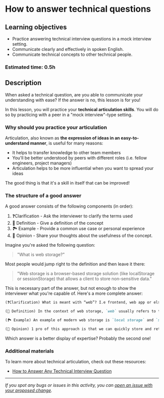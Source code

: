 # How to answer technical questions

## Learning objectives

- Practice answering technical interview questions in a mock interview setting.
- Communicate clearly and effectively in spoken English.
- Communicate technical concepts to other technical people.

### **Estimated time**: 0.5h

## Description

When asked a technical question, are you able to communicate your understanding with ease? If the answer is no, this lesson is for you!

In this lesson, you will practice your **technical articulation skills**. You will do so by practicing with a peer in a "mock interview"-type setting.

### Why should you practice your articulation

Articulation, also known as **the expression of ideas in an easy-to-understand manner**, is useful for many reasons:

- It helps to transfer knowledge to other team members
- You'll be better understood by peers with different roles (i.e. fellow engineers, project managers)
- Articulation helps to be more influential when you want to spread your ideas

The good thing is that it's a skill in itself that can be improved!

### The structure of a good answer

A good answer consists of the following components (in order):

1. ❓Clarification - Ask the interviewer to clarify the terms used
2. 📖 Definition - Give a definition of the concept
3. 🏞 Example - Provide a common use case or personal experience
4. 🤔 Opinion - Share your thoughts about the usefulness of the concept.

Imagine you're asked the following question:

> "What is web storage?"

Most people would jump right to the definition and then leave it there:

> "Web storage is a browser-based storage solution (like localStorage or sessionStorage) that allows a client to store non-sensitive data."

This is necessary part of the answer, but not enough to show the interviewer what you're capable of. Here's a more complete answer:

```md
(❓Clarification) What is meant with “web”? I.e frontend, web app or else?

(📖 Definition) In the context of web storage, `web` usually refers to the “browser“. With “storage” we refer to the location within browser where we can store (stringified) data. This is why it’s also known as “client-side storage”. The main reason it is used is because it allows a client to store non-sensitive data persistently."

(🏞 Example) An example of modern web storage is `local storage` and `session storage`. Local storage is persistent (which means the data remains across sessions), while session storage is session-specific. Use cases: shopping cart, quiz.

(🤔 Opinion) 1 pro of this approach is that we can quickly store and retrieve data without having to send an HTTP request to the server. 1 con is that we can’t store any sensitive data, so we would need send a POST request to a database.
```

Which answer is a better display of expertise? Probably the second one!

### Additional materials

To learn more about technical articulation, check out these resources:

- [How to Answer Any Technical Interview Question](https://www.dice.com/career-advice/answer-technical-interview-question)

---

_If you spot any bugs or issues in this activity, you can [open an issue with your proposed change](https://github.com/microverseinc/curriculum-transversal-skills/blob/main/git-github/articles/open_issue.md)._
